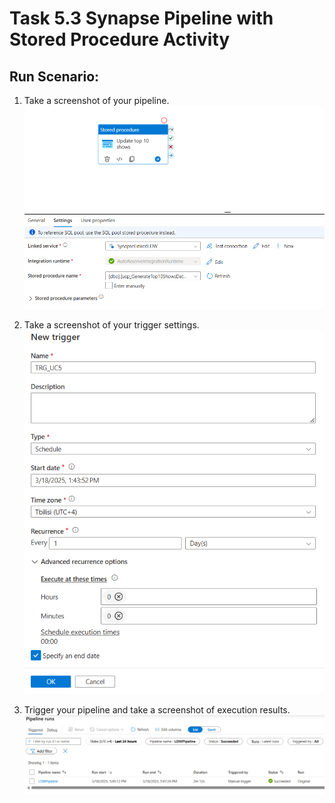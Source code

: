 # Task 5.3 Synapse Pipeline with Stored Procedure Activity

## Run Scenario:

1. Take a screenshot of your pipeline.
    ![](./screenshots/pipeline-params.png)

2. Take a screenshot of your trigger settings.
    ![](./screenshots/trigger-daily.png)

3. Trigger your pipeline and take a screenshot of execution results.
    ![](./screenshots/success-run.png)